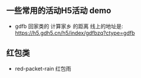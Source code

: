 ## 一些常用的活动H5活动 demo 

- gdfb   回家类的 计算家乡 的距离 线上的地址是: https://h5.gdh5.cn/h5/index/gdfbzq?ctype=gdfb  

## 红包类 
- red-packet-rain  红包雨